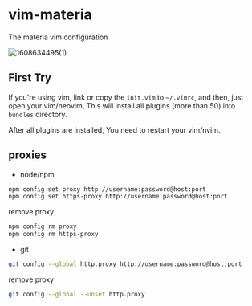 # vim-materia
The materia vim configuration

![1608634495(1)](https://user-images.githubusercontent.com/49949411/102881131-5dce3180-4487-11eb-8394-eeccdd99fc3b.png)

## First Try
If you're using vim, link or copy the `init.vim` to `~/.vimrc`, and then, just open your vim/neovim, This will install all plugins (more than 50) into `bundles` directory.

After all plugins are installed, You need to restart your vim/nvim.

## proxies
- node/npm
```sh
npm config set proxy http://username:password@host:port
npm config set https-proxy http://username:password@host:port
```
remove proxy
```sh
npm config rm proxy
npm config rm https-proxy
```

- git
```sh
git config --global http.proxy http://username:password@host:port
```
remove proxy
```sh
git config --global --unset http.proxy
```
